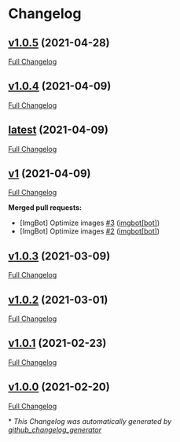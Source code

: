 # Changelog

## [v1.0.5](https://github.com/nakujaproject/airframe_openrocket/tree/v1.0.5) (2021-04-28)

[Full Changelog](https://github.com/nakujaproject/airframe_openrocket/compare/v1.0.4...v1.0.5)

## [v1.0.4](https://github.com/nakujaproject/airframe_openrocket/tree/v1.0.4) (2021-04-09)

[Full Changelog](https://github.com/nakujaproject/airframe_openrocket/compare/latest...v1.0.4)

## [latest](https://github.com/nakujaproject/airframe_openrocket/tree/latest) (2021-04-09)

[Full Changelog](https://github.com/nakujaproject/airframe_openrocket/compare/v1...latest)

## [v1](https://github.com/nakujaproject/airframe_openrocket/tree/v1) (2021-04-09)

[Full Changelog](https://github.com/nakujaproject/airframe_openrocket/compare/v1.0.3...v1)

**Merged pull requests:**

- \[ImgBot\] Optimize images [\#3](https://github.com/nakujaproject/airframe_openrocket/pull/3) ([imgbot[bot]](https://github.com/apps/imgbot))
- \[ImgBot\] Optimize images [\#2](https://github.com/nakujaproject/airframe_openrocket/pull/2) ([imgbot[bot]](https://github.com/apps/imgbot))

## [v1.0.3](https://github.com/nakujaproject/airframe_openrocket/tree/v1.0.3) (2021-03-09)

[Full Changelog](https://github.com/nakujaproject/airframe_openrocket/compare/v1.0.2...v1.0.3)

## [v1.0.2](https://github.com/nakujaproject/airframe_openrocket/tree/v1.0.2) (2021-03-01)

[Full Changelog](https://github.com/nakujaproject/airframe_openrocket/compare/v1.0.1...v1.0.2)

## [v1.0.1](https://github.com/nakujaproject/airframe_openrocket/tree/v1.0.1) (2021-02-23)

[Full Changelog](https://github.com/nakujaproject/airframe_openrocket/compare/v1.0.0...v1.0.1)

## [v1.0.0](https://github.com/nakujaproject/airframe_openrocket/tree/v1.0.0) (2021-02-20)

[Full Changelog](https://github.com/nakujaproject/airframe_openrocket/compare/9914f459931217d71cbec51aebc1c0c18476f304...v1.0.0)



\* *This Changelog was automatically generated by [github_changelog_generator](https://github.com/github-changelog-generator/github-changelog-generator)*
